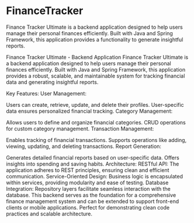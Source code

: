 # FinanceTracker
Finance Tracker Ultimate is a backend application designed to help users manage their personal finances efficiently. Built with Java and Spring Framework, this application provides a functionality to generate insightful reports.


Finance Tracker Ultimate - Backend Application
Finance Tracker Ultimate is a backend application designed to help users manage their personal finances efficiently. Built with Java and Spring Framework, this application provides a robust, scalable, and maintainable system for tracking financial data and generating insightful reports.

Key Features:
User Management:

Users can create, retrieve, update, and delete their profiles.
User-specific data ensures personalized financial tracking.
Category Management:

Allows users to define and organize financial categories.
CRUD operations for custom category management.
Transaction Management:

Enables tracking of financial transactions.
Supports operations like adding, viewing, updating, and deleting transactions.
Report Generation:

Generates detailed financial reports based on user-specific data.
Offers insights into spending and saving habits.
Architecture:
RESTful API: The application adheres to REST principles, ensuring clean and efficient communication.
Service-Oriented Design: Business logic is encapsulated within services, providing modularity and ease of testing.
Database Integration: Repository layers facilitate seamless interaction with the database.
This backend serves as the foundation for a comprehensive finance management system and can be extended to support front-end clients or mobile applications. Perfect for demonstrating clean code practices and scalable architecture.
